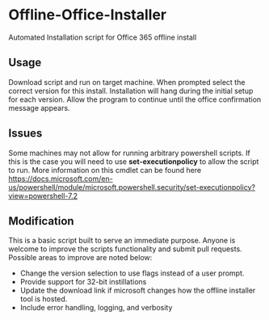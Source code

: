 # Offline-Office-Installer
Automated Installation script for Office 365 offline install

## Usage

Download script and run on target machine. When prompted select the correct version for this install.  Installation will hang during the initial setup for each version. Allow the program to continue until the office confirmation message appears.  

## Issues

Some machines may not allow for running arbitrary powershell scripts. If this is the case you will need to use **set-executionpolicy** to allow the script to run. More information on this cmdlet can be found here https://docs.microsoft.com/en-us/powershell/module/microsoft.powershell.security/set-executionpolicy?view=powershell-7.2

## Modification

This is a basic script built to serve an immediate purpose. Anyone is welcome to improve the scripts functionality and submit pull requests. Possible areas to improve are noted below: 

- Change the version selection to use flags instead of a user prompt. 
- Provide support for 32-bit instillations
- Update the download link if microsoft changes how the offline installer tool is hosted. 
- Include error handling, logging, and verbosity
